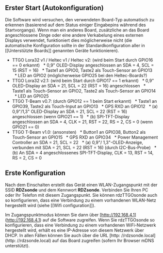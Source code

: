 ## Erster Start (Autokonfiguration)

Die Software wird versuchen, den verwendeten Board-Typ automatisch zu erkennen (basierend auf dem Status einiger Eingabepins während des Startvorgangs). Wenn man ein anderes Board, zusätzliche an das Board angeschlossene Dinge oder eine andere Verkabelung eines externen Displays verwendet, funktioniert dies möglicherweise nicht (die automatische Konfiguration sollte in der Standardkonfiguration aller in [[Unterstützte Boards]] genannten Geräte funktionieren).

* TTGO Lora32 v1 / Heltec v1 / Heltec v2: (wird beim Start durch GPIO16 == 0 erkannt)
  * 0,9" OLED-Display angeschlossen an SDA = 4, SCL = 15 (RST = 16)
  * Taste1 an GPIO0, Taste2 als Touch-Sensor an GPIO13
  * LED an GPIO2 (möglicherweise GPIO25 bei den Heltec-Boards?)
* TTGO Lora32 v2.1: (wird beim Start durch GPIO17 == 1 erkannt)
  * 0,9" OLED-Display an SDA = 21, SCL = 22 (RST = 16) angeschlossen
  * Taste1 als Touch-Sensor an GPIO2, Taste2 als Touch-Sensor an GPIO14
  * LED an GPIO25
* TTGO T-Beam v0.7: (durch GPIO12 == 1 beim Start erkannt)
  * Taste1 an GPIO39, Taste2 als Touch-Input an GPIO13
  * GPS RXD an GPIO12
  * (a) 0,9"/1,3" OLED-Display an SDA = 21, SCL = 22 (RST = 16) angeschlossen (wenn GPIO21 == 1)
  * (b) SPI-TFT-Display angeschlossen an SDA = 4, CLK = 21, RST = 22, RS = 2, CS = 0 (wenn GPIO21 == 0)
* TTGO T-Beam v1.0: (ansonsten)
  * Button1 an GPIO38, Button2 als Touch-Sensor an GPIO15
  * GPS RXD an GPIO34
  * Power Management Controller an SDA = 21, SCL = 22
  * (a) 0,9"/ 1,3"-OLED-Anzeige, verbunden mit SDA = 21, SCL = 22 (RST = 16) (durch I2C-Bus-Probe)
  * (b) An SDA = 4 angeschlossenes SPI-TFT-Display, CLK = 13, RST = 14, RS = 2, CS = 0

## Erste Konfiguration

Nach dem Einschalten erstellt das Gerät einen WLAN-Zugangspunkt mit der SSID **RDZsonde** und dem Kennwort **RDZsonde**.
Verbinden Sie Ihren PC oder Ihr Telefon mit diesem Zugangspunkt.
Sie können rdzTTGOsonde auch so konfigurieren, dass eine Verbindung zu einem vorhandenen WLAN-Netz hergestellt wird (siehe [[Wifi configuration]]).

Im Zugangspunktmodus können Sie dann über [http://192.168.4.1] (http://192.168.4.1) auf die Software zugreifen. Wenn Sie rdzTTGOsonde so konfigurieren, dass eine Verbindung zu einem vorhandenen WiFi-Netzwerk hergestellt wird, erhält es eine IP-Adresse von diesem Netzwerk über DHCP. In allen Fällen können Sie auch über die URL [http: //rdzsonde.local] (http: //rdzsonde.local) auf das Board zugreifen (sofern Ihr Browser mDNS unterstützt).
